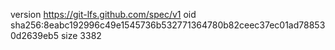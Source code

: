 version https://git-lfs.github.com/spec/v1
oid sha256:8eabc192996c49e1545736b532771364780b82ceec37ec01ad788530d2639eb5
size 3382
